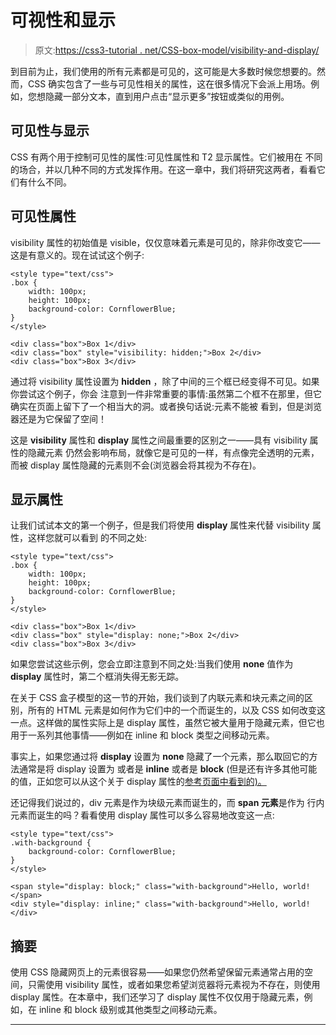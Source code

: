 # 可视性和显示

> 原文:[https://css3-tutorial . net/CSS-box-model/visibility-and-display/](https://css3-tutorial.net/css-box-model/visibility-and-display/)

到目前为止，我们使用的所有元素都是可见的，这可能是大多数时候您想要的。然而，CSS 确实包含了一些与可见性相关的属性，这在很多情况下会派上用场。例如，您想隐藏一部分文本，直到用户点击“显示更多”按钮或类似的用例。

## 可见性与显示

CSS 有两个用于控制可见性的属性:可见性属性和 T2 显示属性。它们被用在 不同的场合，并以几种不同的方式发挥作用。在这一章中，我们将研究这两者，看看它们有什么不同。

## 可见性属性

visibility 属性的初始值是 visible，仅仅意味着元素是可见的，除非你改变它——这是有意义的。现在试试这个例子:

```
<style type="text/css">
.box {
	width: 100px;
	height: 100px;
	background-color: CornflowerBlue;
}
</style>

<div class="box">Box 1</div>
<div class="box" style="visibility: hidden;">Box 2</div>
<div class="box">Box 3</div>
```

<input type="hidden" name="IL_IN_ARTICLE">

通过将 visibility 属性设置为 **hidden** ，除了中间的三个框已经变得不可见。如果你尝试这个例子，你会 注意到一件非常重要的事情:虽然第二个框不在那里，但它确实在页面上留下了一个相当大的洞。或者换句话说:元素不能被 看到，但是浏览器还是为它保留了空间！

这是 **visibility** 属性和 **display** 属性之间最重要的区别之一——具有 visibility 属性的隐藏元素 仍然会影响布局，就像它是可见的一样，有点像完全透明的元素，而被 display 属性隐藏的元素则不会(浏览器会将其视为不存在)。

## 显示属性

让我们试试本文的第一个例子，但是我们将使用 **display** 属性来代替 visibility 属性，这样您就可以看到 的不同之处:

```
<style type="text/css">
.box {
	width: 100px;
	height: 100px;
	background-color: CornflowerBlue;
}
</style>

<div class="box">Box 1</div>
<div class="box" style="display: none;">Box 2</div>
<div class="box">Box 3</div>
```

如果您尝试这些示例，您会立即注意到不同之处:当我们使用 **none** 值作为 **display** 属性时，第二个框消失得无影无踪。

在关于 CSS 盒子模型的这一节的开始，我们谈到了内联元素和块元素之间的区别，所有的 HTML 元素是如何作为它们中的一个而诞生的，以及 CSS 如何改变这一点。这样做的属性实际上是 display 属性，虽然它被大量用于隐藏元素，但它也用于一系列其他事情——例如在 inline 和 block 类型之间移动元素。

事实上，如果您通过将 **display** 设置为 **none** 隐藏了一个元素，那么取回它的方法通常是将 display 设置为 或者是 **inline** 或者是 **block** (但是还有许多其他可能的值，正如您可以从这个关于 display 属性的[参考页面中看到的)。](https://developer.mozilla.org/en-US/docs/Web/CSS/display)

还记得我们说过的，div 元素是作为块级元素而诞生的，而 **span 元素**是作为 行内元素而诞生的吗？看看使用 display 属性可以多么容易地改变这一点:

```
<style type="text/css">
.with-background {
	background-color: CornflowerBlue;
}
</style>

<span style="display: block;" class="with-background">Hello, world!</span>
<div style="display: inline;" class="with-background">Hello, world!</div>
```

## 摘要

使用 CSS 隐藏网页上的元素很容易——如果您仍然希望保留元素通常占用的空间，只需使用 visibility 属性，或者如果您希望浏览器将元素视为不存在，则使用 display 属性。在本章中，我们还学习了 display 属性不仅仅用于隐藏元素，例如，在 inline 和 block 级别或其他类型之间移动元素。

* * *
